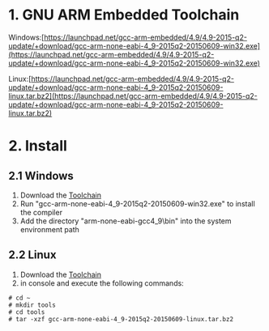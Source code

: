 # 1. GNU ARM Embedded Toolchain
Windows:[https://launchpad.net/gcc-arm-embedded/4.9/4.9-2015-q2-update/+download/gcc-arm-none-eabi-4_9-2015q2-20150609-win32.exe](https://launchpad.net/gcc-arm-embedded/4.9/4.9-2015-q2-update/+download/gcc-arm-none-eabi-4_9-2015q2-20150609-win32.exe)

Linux:[https://launchpad.net/gcc-arm-embedded/4.9/4.9-2015-q2-update/+download/gcc-arm-none-eabi-4_9-2015q2-20150609-linux.tar.bz2](https://launchpad.net/gcc-arm-embedded/4.9/4.9-2015-q2-update/+download/gcc-arm-none-eabi-4_9-2015q2-20150609-linux.tar.bz2)


# 2. Install
## 2.1 Windows
1. Download the [Toolchain](https://launchpad.net/gcc-arm-embedded/4.9/4.9-2015-q2-update/+download/gcc-arm-none-eabi-4_9-2015q2-20150609-win32.exe)
2. Run "gcc-arm-none-eabi-4_9-2015q2-20150609-win32.exe" to install the compiler
3. Add the directory "arm-none-eabi-gcc4_9\bin\" into the system environment path

## 2.2 Linux
1. Download the [Toolchain](https://launchpad.net/gcc-arm-embedded/4.9/4.9-2015-q2-update/+download/gcc-arm-none-eabi-4_9-2015q2-20150609-linux.tar.bz2)
2. in console and execute the following commands:
```
# cd ~
# mkdir tools
# cd tools
# tar -xzf gcc-arm-none-eabi-4_9-2015q2-20150609-linux.tar.bz2
```

